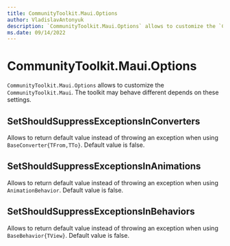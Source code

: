 ```yaml
---
title: CommunityToolkit.Maui.Options
author: VladislavAntonyuk
description: `CommunityToolkit.Maui.Options` allows to customize the `CommunityToolkit.Maui`.
ms.date: 09/14/2022
---
```


# CommunityToolkit.Maui.Options

`CommunityToolkit.Maui.Options` allows to customize the `CommunityToolkit.Maui`. The toolkit may behave different depends on these settings.

## SetShouldSuppressExceptionsInConverters

Allows to return default value instead of throwing an exception when using `BaseConverter{TFrom,TTo}`. Default value is false.

## SetShouldSuppressExceptionsInAnimations

Allows to return default value instead of throwing an exception when using `AnimationBehavior`. Default value is false.

## SetShouldSuppressExceptionsInBehaviors

Allows to return default value instead of throwing an exception when using `BaseBehavior{TView}`. Default value is false.